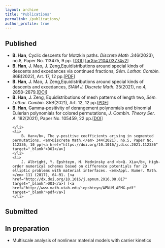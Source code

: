```yaml
---
layout: archive
title: "Publications"
permalink: /publications/
author_profile: true
---
```


## Published
<ul> 
	<li>
		<b>B. Han</b>, Cyclic descents for Motzkin paths.<em> Discrete Math </em>.346(2023), no.8, Paper No. 113475, 9 pp. [<a href="https://doi.org/10.1016/j.disc.2023.113475" target="_blank">DOI</a>] [<a href="https://arxiv.org/abs/2104.03774v2" target="_blank">arXiv:2104.03774v2</a>]
	</li>
	<li>
		<b>B. Han</b>, J. Mao, J. Zeng,Equidistributions around special kinds of descents and excedances via continued fractions, <em>Sém. Lothar. Combin.</em> 86B(2022), Art. 17, 12 pp.[<a href="https://www.mat.univie.ac.at/~slc/wpapers/FPSAC2022/17.pdf" target="_blank">PDF</a>]
	</li>
	<li> 
		<b>B. Han</b>, J. Mao, J. Zeng,Equidistributions around special kinds of descents and excedances, <em>SIAM J. Discrete Math.</em> 35(2021), no.4, 2858–2879.[<a href="https://doi.org/10.1137/21M1414541" target="_blank">DOI</a>]
    </li>
	<li> 
	    <b>B. Han</b>, J. Zeng, Equidistributions of mesh patterns of length two, <em>Sém. Lothar. Combin.</em> 85B(2021), Art. 12, 12 pp.[<a href="https://www.mat.univie.ac.at/~slc/wpapers/FPSAC2021/12Han.pdf" target="_blank">PDF</a>]
	</li>
	<li> 
	    <b>B. Han</b>, Gamma-positivity of derangement polynomials and binomial Eulerian polynomials for colored permutations, <em>J. Combin. Theory Ser. A.</em> 182(2021), Paper No. 105459, 22 pp.[<a href="https://doi.org/10.1016/j.jcta.2021.105459" target="_blank">DOI</a>]
	
	</li>
	<li> 
	    B. Han</b>, The γ-positive coefficients arising in segmented permutations, <em>Discrete Math.</em> 344(2021), no.5, Paper No. 112336, 10 pp[<a href="https://doi.org/10.1016/j.disc.2021.112336" target="_blank">DOI</a>]
	</li>
	<li> 
		J. Albright, Y. Epshteyn, M. Medvinsky and <b>Q. Xia</b>, High-order numerical schemes based on difference potentials for 2D elliptic problems with material interfaces. <em>Appl. Numer. Math.</em> 111 (2017), 64–91. [<a href="http://dx.doi.org/10.1016/j.apnum.2016.08.017" target="_blank">DOI</a>] [<a href="http://www.math.utah.edu/~epshteyn/APNUM_AEMX.pdf" target="_blank">pdf</a>]
	</li>
</ul>

## Submitted

<ul>
</ul>

## In preparation

<ul>
	<li> 
		Multiscale analysis of nonlinear material models with carrier kinetics
	</li> 
</ul>
